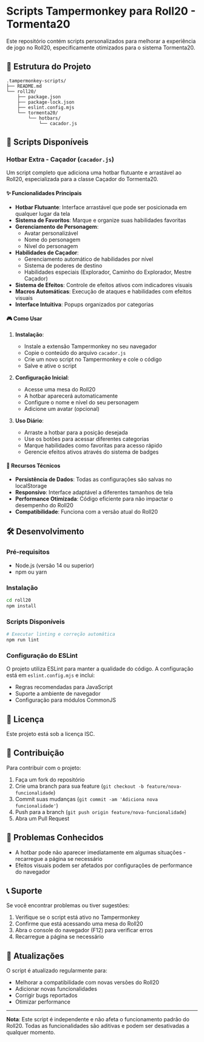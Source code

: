 # Scripts Tampermonkey para Roll20 - Tormenta20

Este repositório contém scripts personalizados para melhorar a experiência de jogo no Roll20, especificamente otimizados para o sistema Tormenta20.

## 📁 Estrutura do Projeto

```
.tampermonkey-scripts/
├── README.md
└── roll20/
    ├── package.json
    ├── package-lock.json
    ├── eslint.config.mjs
    └── tormenta20/
        └── hotbars/
            └── cacador.js
```

## 🎯 Scripts Disponíveis

### Hotbar Extra - Caçador (`cacador.js`)

Um script completo que adiciona uma hotbar flutuante e arrastável ao Roll20, especializada para a classe Caçador do Tormenta20.

#### ✨ Funcionalidades Principais

- **Hotbar Flutuante**: Interface arrastável que pode ser posicionada em qualquer lugar da tela
- **Sistema de Favoritos**: Marque e organize suas habilidades favoritas
- **Gerenciamento de Personagem**: 
  - Avatar personalizável
  - Nome do personagem
  - Nível do personagem
- **Habilidades de Caçador**:
  - Gerenciamento automático de habilidades por nível
  - Sistema de poderes de destino
  - Habilidades especiais (Explorador, Caminho do Explorador, Mestre Caçador)
- **Sistema de Efeitos**: Controle de efeitos ativos com indicadores visuais
- **Macros Automáticas**: Execução de ataques e habilidades com efeitos visuais
- **Interface Intuitiva**: Popups organizados por categorias

#### 🎮 Como Usar

1. **Instalação**:
   - Instale a extensão Tampermonkey no seu navegador
   - Copie o conteúdo do arquivo `cacador.js`
   - Crie um novo script no Tampermonkey e cole o código
   - Salve e ative o script

2. **Configuração Inicial**:
   - Acesse uma mesa do Roll20
   - A hotbar aparecerá automaticamente
   - Configure o nome e nível do seu personagem
   - Adicione um avatar (opcional)

3. **Uso Diário**:
   - Arraste a hotbar para a posição desejada
   - Use os botões para acessar diferentes categorias
   - Marque habilidades como favoritas para acesso rápido
   - Gerencie efeitos ativos através do sistema de badges

#### 🔧 Recursos Técnicos

- **Persistência de Dados**: Todas as configurações são salvas no localStorage
- **Responsivo**: Interface adaptável a diferentes tamanhos de tela
- **Performance Otimizada**: Código eficiente para não impactar o desempenho do Roll20
- **Compatibilidade**: Funciona com a versão atual do Roll20

## 🛠️ Desenvolvimento

### Pré-requisitos

- Node.js (versão 14 ou superior)
- npm ou yarn

### Instalação

```bash
cd roll20
npm install
```

### Scripts Disponíveis

```bash
# Executar linting e correção automática
npm run lint
```

### Configuração do ESLint

O projeto utiliza ESLint para manter a qualidade do código. A configuração está em `eslint.config.mjs` e inclui:

- Regras recomendadas para JavaScript
- Suporte a ambiente de navegador
- Configuração para módulos CommonJS

## 📝 Licença

Este projeto está sob a licença ISC.

## 🤝 Contribuição

Para contribuir com o projeto:

1. Faça um fork do repositório
2. Crie uma branch para sua feature (`git checkout -b feature/nova-funcionalidade`)
3. Commit suas mudanças (`git commit -am 'Adiciona nova funcionalidade'`)
4. Push para a branch (`git push origin feature/nova-funcionalidade`)
5. Abra um Pull Request

## 🐛 Problemas Conhecidos

- A hotbar pode não aparecer imediatamente em algumas situações - recarregue a página se necessário
- Efeitos visuais podem ser afetados por configurações de performance do navegador

## 📞 Suporte

Se você encontrar problemas ou tiver sugestões:

1. Verifique se o script está ativo no Tampermonkey
2. Confirme que está acessando uma mesa do Roll20
3. Abra o console do navegador (F12) para verificar erros
4. Recarregue a página se necessário

## 🔄 Atualizações

O script é atualizado regularmente para:
- Melhorar a compatibilidade com novas versões do Roll20
- Adicionar novas funcionalidades
- Corrigir bugs reportados
- Otimizar performance

---

**Nota**: Este script é independente e não afeta o funcionamento padrão do Roll20. Todas as funcionalidades são aditivas e podem ser desativadas a qualquer momento.

